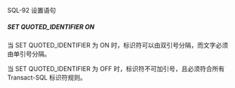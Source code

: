 SQL-92 设置语句

##### SET QUOTED\_IDENTIFIER ON

当 SET QUOTED\_IDENTIFIER 为 ON 时，标识符可以由双引号分隔，而文字必须由单引号分隔。

当 SET QUOTED\_IDENTIFIER 为 OFF 时，标识符不可加引号，且必须符合所有 Transact-SQL 标识符规则。


